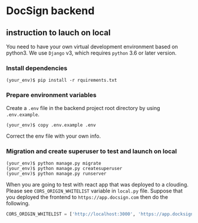 # DocSign backend

## instruction to lauch on local

You need to have your own virtual development environment based on python3. We use `Django` v3, which requires `python` 3.6 or later version.

### Install dependencies
```
(your_env)$ pip install -r rquirements.txt
```

### Prepare environment variables
Create a `.env` file in the backend project root directory by using `.env.example`.
```
(your_env)$ copy .env.example .env
```
Correct the env file with your own info.

### Migration and create superuser to test and launch on local
```
(your_env)$ python manage.py migrate
(your_env)$ python manage.py createsuperuser
(your_env)$ python manage.py runserver
```

When you are going to test with react app that was deployed to a clouding. Please see `CORS_ORIGIN_WHITELIST` variable in `local.py` file. Suppose that you deployed the frontend to `https://app.docsign.com` then do the following.
```python
CORS_ORIGIN_WHITELIST = ['http://localhost:3000', 'https://app.docksign.com']
```
